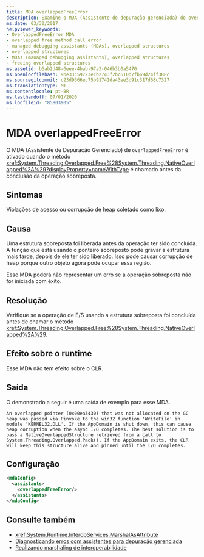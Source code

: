 ```yaml
---
title: MDA overlappedFreeError
description: Examine o MDA (Assistente de depuração gerenciada) do overlappedFreeError no .NET, que pode ser ativado em violações de acesso ou corrupção do heap coletado por lixo.
ms.date: 03/30/2017
helpviewer_keywords:
- OverlappedFreeError MDA
- overlapped free method call error
- managed debugging assistants (MDAs), overlapped structures
- overlapped structures
- MDAs (managed debugging assistants), overlapped structures
- freeing overlapped structures
ms.assetid: b6ab2d48-6eee-4bab-97a3-046b3b0a5470
ms.openlocfilehash: 9be33c59723ecb2743f2bc610d7fb69d24ff388c
ms.sourcegitcommit: c23d9666ec75b91741da43ee3d91c317d68c7327
ms.translationtype: MT
ms.contentlocale: pt-BR
ms.lasthandoff: 07/01/2020
ms.locfileid: "85803905"
---
```

# <a name="overlappedfreeerror-mda"></a>MDA overlappedFreeError
O MDA (Assistente de Depuração Gerenciado) de `overlappedFreeError` é ativado quando o método <xref:System.Threading.Overlapped.Free%28System.Threading.NativeOverlapped%2A%29?displayProperty=nameWithType> é chamado antes da conclusão da operação sobreposta.  
  
## <a name="symptoms"></a>Sintomas  
 Violações de acesso ou corrupção de heap coletado como lixo.  
  
## <a name="cause"></a>Causa  
 Uma estrutura sobreposta foi liberada antes da operação ter sido concluída. A função que está usando o ponteiro sobreposto pode gravar a estrutura mais tarde, depois de ele ter sido liberado. Isso pode causar corrupção de heap porque outro objeto agora pode ocupar essa região.  
  
 Esse MDA poderá não representar um erro se a operação sobreposta não for iniciada com êxito.  
  
## <a name="resolution"></a>Resolução  
 Verifique se a operação de E/S usando a estrutura sobreposta foi concluída antes de chamar o método <xref:System.Threading.Overlapped.Free%28System.Threading.NativeOverlapped%2A%29>.  
  
## <a name="effect-on-the-runtime"></a>Efeito sobre o runtime  
 Esse MDA não tem efeito sobre o CLR.  
  
## <a name="output"></a>Saída  
 O demonstrado a seguir é uma saída de exemplo para esse MDA.  
  
 `An overlapped pointer (0x00ea3430) that was not allocated on the GC heap was passed via Pinvoke to the win32 function 'WriteFile' in module 'KERNEL32.DLL'. If the AppDomain is shut down, this can cause heap corruption when the async I/O completes. The best solution is to pass a NativeOverlappedStructure retrieved from a call to System.Threading.Overlapped.Pack(). If the AppDomain exits, the CLR will keep this structure alive and pinned until the I/O completes.`  
  
## <a name="configuration"></a>Configuração  
  
```xml  
<mdaConfig>  
  <assistants>  
    <overlappedFreeError/>  
  </assistants>  
</mdaConfig>  
```  
  
## <a name="see-also"></a>Consulte também

- <xref:System.Runtime.InteropServices.MarshalAsAttribute>
- [Diagnosticando erros com assistentes para depuração gerenciada](diagnosing-errors-with-managed-debugging-assistants.md)
- [Realizando marshaling de interoperabilidade](../interop/interop-marshaling.md)

